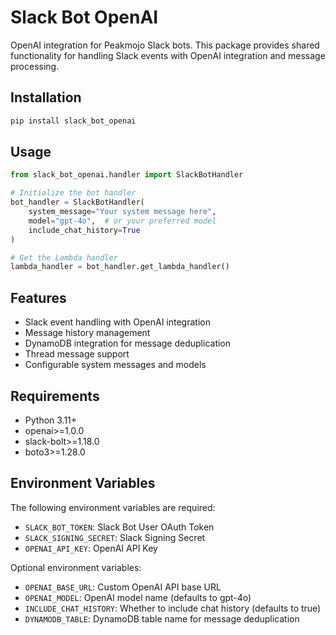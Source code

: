 # Slack Bot OpenAI

OpenAI integration for Peakmojo Slack bots. This package provides shared functionality for handling Slack events with OpenAI integration and message processing.

## Installation

```bash
pip install slack_bot_openai
```

## Usage

```python
from slack_bot_openai.handler import SlackBotHandler

# Initialize the bot handler
bot_handler = SlackBotHandler(
    system_message="Your system message here",
    model="gpt-4o",  # or your preferred model
    include_chat_history=True
)

# Get the Lambda handler
lambda_handler = bot_handler.get_lambda_handler()
```

## Features

- Slack event handling with OpenAI integration
- Message history management
- DynamoDB integration for message deduplication
- Thread message support
- Configurable system messages and models

## Requirements

- Python 3.11+
- openai>=1.0.0
- slack-bolt>=1.18.0
- boto3>=1.28.0

## Environment Variables

The following environment variables are required:

- `SLACK_BOT_TOKEN`: Slack Bot User OAuth Token
- `SLACK_SIGNING_SECRET`: Slack Signing Secret
- `OPENAI_API_KEY`: OpenAI API Key

Optional environment variables:

- `OPENAI_BASE_URL`: Custom OpenAI API base URL
- `OPENAI_MODEL`: OpenAI model name (defaults to gpt-4o)
- `INCLUDE_CHAT_HISTORY`: Whether to include chat history (defaults to true)
- `DYNAMODB_TABLE`: DynamoDB table name for message deduplication
